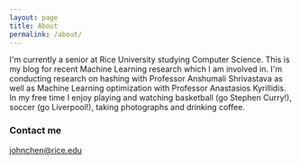 ```yaml
---
layout: page
title: About
permalink: /about/
---
```


I'm currently a senior at Rice University studying Computer Science. This is my blog for recent Machine Learning research which I am involved in. I'm conducting research on hashing with Professor Anshumali Shrivastava as well as Machine Learning optimization with Professor Anastasios Kyrillidis. In my free time I enjoy playing and watching basketball (go Stephen Curry!), soccer (go Liverpool!), taking photographs and drinking coffee.

### Contact me

[johnchen@rice.edu](mailto:johnchen@rice.edu)
